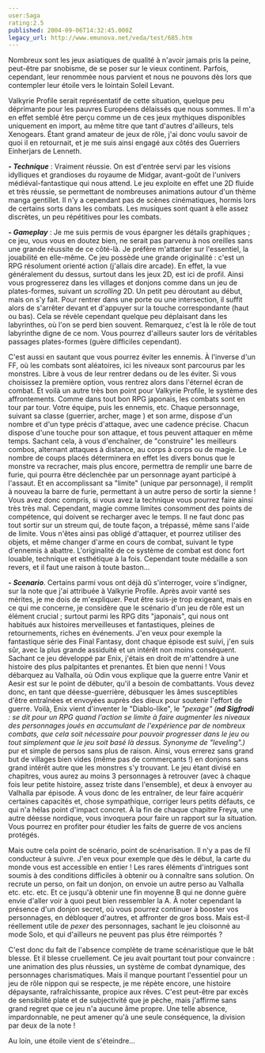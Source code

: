 ```yaml
---
user:Saga
rating:2.5
published: 2004-09-06T14:32:45.000Z
legacy_url: http://www.emunova.net/veda/test/685.htm
---
```

Nombreux sont les jeux asiatiques de qualité à n'avoir jamais pris la peine, peut-être par snobisme, de se poser sur le vieux continent. Parfois, cependant, leur renommée nous parvient et nous ne pouvons dès lors que contempler leur étoile vers le lointain Soleil Levant.  

  

Valkyrie Profile serait représentatif de cette situation, quelque peu déprimante pour les pauvres Européens délaissés que nous sommes. Il m'a en effet semblé être perçu comme un de ces jeux mythiques disponibles uniquement en import, au même titre que tant d'autres d'ailleurs, tels Xenogears. Étant grand amateur de jeux de rôle, j'ai donc voulu savoir de quoi il en retournait, et je me suis ainsi engagé aux côtés des Guerriers Einherjars de Lenneth.  

  

**- _Technique_** : Vraiment réussie. On est d'entrée servi par les visions idylliques et grandioses du royaume de Midgar, avant-goût de l'univers médiéval-fantastique qui nous attend. Le jeu exploite en effet une 2D fluide et très réussie, se permettant de nombreuses animations autour d'un thème manga gentillet. Il n'y a cependant pas de scènes cinématiques, hormis lors de certains sorts dans les combats. Les musiques sont quant à elle assez discrètes, un peu répétitives pour les combats.  

  

**- _Gameplay_** : Je me suis permis de vous épargner les détails graphiques ; ce jeu, vous vous en doutez bien, ne serait pas parvenu à nos oreilles sans une grande réussite de ce côté-là. Je préfère m'attarder sur l'essentiel, la jouabilité en elle-même. Ce jeu possède une grande originalité : c'est un RPG résolument orienté action (j'allais dire arcade). En effet, la vue généralement du dessus, surtout dans les jeux 2D, est ici de profil. Ainsi vous progresserez dans les villages et donjons comme dans un jeu de plates-formes, suivant un _scrolling_ 2D. Un petit peu déroutant au début, mais on s'y fait. Pour rentrer dans une porte ou une intersection, il suffit alors de s'arrêter devant et d'appuyer sur la touche correspondante (haut ou bas). Cela se révèle cependant quelque peu déplaisant dans les labyrinthes, où l'on se perd bien souvent. Remarquez, c'est là le rôle de tout labyrinthe digne de ce nom. Vous pourrez d'ailleurs sauter lors de véritables passages plates-formes (guère difficiles cependant).  

C'est aussi en sautant que vous pourrez éviter les ennemis. À l'inverse d'un FF, où les combats sont aléatoires, ici les niveaux sont parcourus par les monstres. Libre à vous de leur rentrer dedans ou de les éviter. Si vous choisissez la première option, vous rentrez alors dans l'éternel écran de combat. Et voilà un autre très bon point pour Valkyrie Profile, le système des affrontements. Comme dans tout bon RPG japonais, les combats sont en tour par tour. Votre équipe, puis les ennemis, etc. Chaque personnage, suivant sa classe (guerrier, archer, mage ) et son arme, dispose d'un nombre et d'un type précis d'attaque, avec une cadence précise. Chacun dispose d'une touche pour son attaque, et tous peuvent attaquer en même temps. Sachant cela, à vous d'enchaîner, de "construire" les meilleurs combos, alternant attaques à distance, au corps à corps ou de magie. Le nombre de coups placés déterminera en effet les divers bonus que le monstre va recracher, mais plus encore, permettra de remplir une barre de furie, qui pourra être déclenchée par un personnage ayant participé à l'assaut. Et en accomplissant sa "limite" (unique par personnage), il remplit à nouveau la barre de furie, permettant à un autre perso de sortir la sienne ! Vous avez donc compris, si vous avez la technique vous pourrez faire ainsi très très mal. Cependant, magie comme limites consomment des points de compétence, qui doivent se recharger avec le temps. Il ne faut donc pas tout sortir sur un streum qui, de toute façon, a trépassé, même sans l'aide de limite. Vous n'êtes ainsi pas obligé d'attaquer, et pourrez utiliser des objets, et même changer d'arme en cours de combat, suivant le type d'ennemis à abattre. L'originalité de ce système de combat est donc fort louable, technique et esthétique à la fois. Cependant toute médaille a son revers, et il faut une raison à toute baston...  

  

**- _Scenario_**. Certains parmi vous ont déjà dû s'interroger, voire s'indigner, sur la note que j'ai attribuée à Valkyrie Profile. Après avoir vanté ses mérites, je me dois de m'expliquer. Peut être suis-je trop exigeant, mais en ce qui me concerne, je considère que le scénario d'un jeu de rôle est un élément crucial ; surtout parmi les RPG dits "japonais", qui nous ont habitués aux histoires merveilleuses et fantastiques, pleines de retournements, riches en événements. J'en veux pour exemple la fantastique série des Final Fantasy, dont chaque épisode est suivi, j'en suis sûr, avec la plus grande assiduité et un intérêt non moins conséquent. Sachant ce jeu développé par Enix, j'étais en droit de m'attendre à une histoire des plus palpitantes et prenantes. Et bien que nenni ! Vous débarquez au Valhalla, où Odin vous explique que la guerre entre Vanir et Aesir est sur le point de débuter, qu'il a besoin de combattants. Vous devez donc, en tant que déesse-guerrière, débusquer les âmes susceptibles d'être entraînées et envoyées auprès des dieux pour soutenir l'effort de guerre. Voilà, Enix vient d'inventer le "Diablo-like", le _"pexage" (**nd Sigfrodi** : se dit pour un RPG quand l'action se limite à faire augmenter les niveaux des personnages joués en accumulant de l'expérience par de nombreux combats, que cela soit nécessaire pour pouvoir progresser dans le jeu ou tout simplement que le jeu soit basé là dessus. Synonyme de "leveling".)_ pur et simple de persos sans plus de raison. Ainsi, vous errerez sans grand but de villages bien vides (même pas de commerçants !) en donjons sans grand intérêt autre que les monstres s'y trouvant. Le jeu étant divisé en chapitres, vous aurez au moins 3 personnages à retrouver (avec à chaque fois leur petite histoire, assez triste dans l'ensemble), et deux à envoyer au Valhalla par épisode. À vous donc de les entraîner, de leur faire acquérir certaines capacités et, chose sympathique, corriger leurs petits défauts, ce qui n'a hélas point d'impact concret. À la fin de chaque chapitre Freya, une autre déesse nordique, vous invoquera pour faire un rapport sur la situation. Vous pourrez en profiter pour étudier les faits de guerre de vos anciens protégés.  

Mais outre cela point de scénario, point de scénarisation. Il n'y a pas de fil conducteur à suivre. J'en veux pour exemple que dès le début, la carte du monde vous est accessible en entier ! Les rares éléments d'intrigues sont soumis à des conditions difficiles à obtenir ou à connaître sans solution. On recrute un perso, on fait un donjon, on envoie un autre perso au Valhalla etc. etc. etc. Et ce jusqu'à obtenir une fin moyenne B qui ne donne guère envie d'aller voir à quoi peut bien ressembler la A. À noter cependant la présence d'un donjon secret, où vous pourrez continuer à booster vos personnages, en débloquer d'autres, et affronter de gros boss. Mais est-il réellement utile de _pexer_ des personnages, sachant le jeu cloisonné au mode Solo, et qui d'ailleurs ne peuvent pas plus être réimportés ?  

  

C'est donc du fait de l'absence complète de trame scénaristique que le bât blesse. Et il blesse cruellement. Ce jeu avait pourtant tout pour convaincre : une animation des plus réussies, un système de combat dynamique, des personnages charismatiques. Mais il manque pourtant l'essentiel pour un jeu de rôle nippon qui se respecte, je me répète encore, une histoire dépaysante, rafraîchissante, propice aux rêves. C'est peut-être par excès de sensibilité plate et de subjectivité que je pèche, mais j'affirme sans grand regret que ce jeu n'a aucune âme propre. Une telle absence, impardonnable, ne peut amener qu'à une seule conséquence, la division par deux de la note !  

Au loin, une étoile vient de s'éteindre...